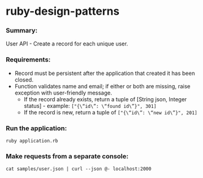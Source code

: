 # ruby-design-patterns

### Summary:
User API - Create a record for each unique user.

### Requirements:
- Record must be persistent after the application that created it has been closed.
- Function validates name and email; if either or both are missing, raise exception with user-friendly message.
  - If the record already exists, return a tuple of [String json, Integer status] - example: `["{\“id\”: \“found id\”}", 301]`
  - If the record is new, return a tuple of `["{\“id\”: \“new id\”}", 201]`

### Run the application:
```
ruby application.rb
```

### Make requests from a separate console:
```
cat samples/user.json | curl --json @- localhost:2000
```
